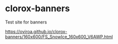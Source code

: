 # clorox-banners
Test site for banners

https://oviroa.github.io/clorox-banners/160x600/FS_SnowIce_160x600_V6AWP.html
